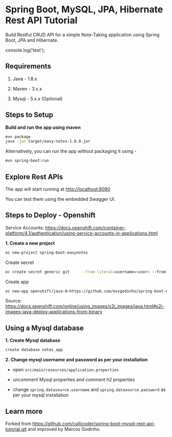 # Spring Boot, MySQL, JPA, Hibernate Rest API Tutorial

Build Restful CRUD API for a simple Note-Taking application using Spring Boot, JPA and Hibernate.

console.log('test');

## Requirements

1. Java - 1.8.x

2. Maven - 3.x.x

3. Mysql - 5.x.x (Optional)

## Steps to Setup

**Build and run the app using maven**

```bash
mvn package
java -jar target/easy-notes-1.0.0.jar
```

Alternatively, you can run the app without packaging it using -

```bash
mvn spring-boot:run
```

## Explore Rest APIs

The app will start running at <http://localhost:8080>

You can test them using the embedded Swagger UI.

## Steps to Deploy - Openshift

Service Accounts: https://docs.openshift.com/container-platform/4.1/authentication/using-service-accounts-in-applications.html

**1. Create a new project**

```bash
oc new-project spring-boot-easynotes
```

Create secret
```bash
oc create secret generic git     --from-literal=username=<user> --from-literal=password=<pass> --type=kubernetes.io/basic-auth
```

Create app
```bash
oc new-app openshift/java:8~https://github.com/mvsgodinho/spring-boot-easynotes.git --source-secret='git' -o yaml
```

Source: https://docs.openshift.com/online/using_images/s2i_images/java.html#s2i-images-java-deploy-applications-from-binary

## Using a Mysql database

**1. Create Mysql database**
```bash
create database notes_app
```

**2. Change mysql username and password as per your installation**

+ open `src/main/resources/application.properties`

+ uncomment Mysql properties and comment h2 properties

+ change `spring.datasource.username` and `spring.datasource.password` as per your mysql installation

## Learn more

Forked from https://github.com/callicoder/spring-boot-mysql-rest-api-tutorial.git and improved by Marcos Godinho.

